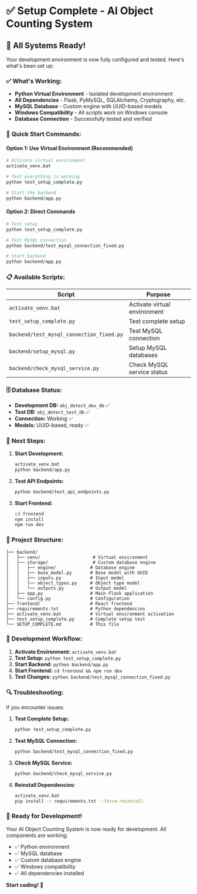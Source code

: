 # ✅ Setup Complete - AI Object Counting System

## 🎉 **All Systems Ready!**

Your development environment is now fully configured and tested. Here's what's been set up:

### ✅ **What's Working:**
- **Python Virtual Environment** - Isolated development environment
- **All Dependencies** - Flask, PyMySQL, SQLAlchemy, Cryptography, etc.
- **MySQL Database** - Custom engine with UUID-based models
- **Windows Compatibility** - All scripts work on Windows console
- **Database Connection** - Successfully tested and verified

### 🚀 **Quick Start Commands:**

#### **Option 1: Use Virtual Environment (Recommended)**
```bash
# Activate virtual environment
activate_venv.bat

# Test everything is working
python test_setup_complete.py

# Start the backend
python backend/app.py
```

#### **Option 2: Direct Commands**
```bash
# Test setup
python test_setup_complete.py

# Test MySQL connection
python backend/test_mysql_connection_fixed.py

# Start backend
python backend/app.py
```

### 📋 **Available Scripts:**

| Script | Purpose |
|--------|---------|
| `activate_venv.bat` | Activate virtual environment |
| `test_setup_complete.py` | Test complete setup |
| `backend/test_mysql_connection_fixed.py` | Test MySQL connection |
| `backend/setup_mysql.py` | Setup MySQL databases |
| `backend/check_mysql_service.py` | Check MySQL service status |

### 🗄️ **Database Status:**
- **Development DB:** `obj_detect_dev_db` ✅
- **Test DB:** `obj_detect_test_db` ✅
- **Connection:** Working ✅
- **Models:** UUID-based, ready ✅

### 🔧 **Next Steps:**

1. **Start Development:**
   ```bash
   activate_venv.bat
   python backend/app.py
   ```

2. **Test API Endpoints:**
   ```bash
   python backend/test_api_endpoints.py
   ```

3. **Start Frontend:**
   ```bash
   cd frontend
   npm install
   npm run dev
   ```

### 📁 **Project Structure:**
```
├── backend/
│   ├── venv/                    # Virtual environment
│   ├── storage/                 # Custom database engine
│   │   ├── engine/             # Database engine
│   │   ├── base_model.py       # Base model with UUID
│   │   ├── inputs.py           # Input model
│   │   ├── object_types.py     # Object type model
│   │   └── outputs.py          # Output model
│   ├── app.py                  # Main Flask application
│   └── config.py               # Configuration
├── frontend/                   # React frontend
├── requirements.txt            # Python dependencies
├── activate_venv.bat           # Virtual environment activation
├── test_setup_complete.py      # Complete setup test
└── SETUP_COMPLETE.md           # This file
```

### 🎯 **Development Workflow:**

1. **Activate Environment:** `activate_venv.bat`
2. **Test Setup:** `python test_setup_complete.py`
3. **Start Backend:** `python backend/app.py`
4. **Start Frontend:** `cd frontend && npm run dev`
5. **Test Changes:** `python backend/test_mysql_connection_fixed.py`

### 🔍 **Troubleshooting:**

If you encounter issues:

1. **Test Complete Setup:**
   ```bash
   python test_setup_complete.py
   ```

2. **Test MySQL Connection:**
   ```bash
   python backend/test_mysql_connection_fixed.py
   ```

3. **Check MySQL Service:**
   ```bash
   python backend/check_mysql_service.py
   ```

4. **Reinstall Dependencies:**
   ```bash
   activate_venv.bat
   pip install -r requirements.txt --force-reinstall
   ```

### 🎉 **Ready for Development!**

Your AI Object Counting System is now ready for development. All components are working:
- ✅ Python environment
- ✅ MySQL database
- ✅ Custom database engine
- ✅ Windows compatibility
- ✅ All dependencies installed

**Start coding!** 🚀


